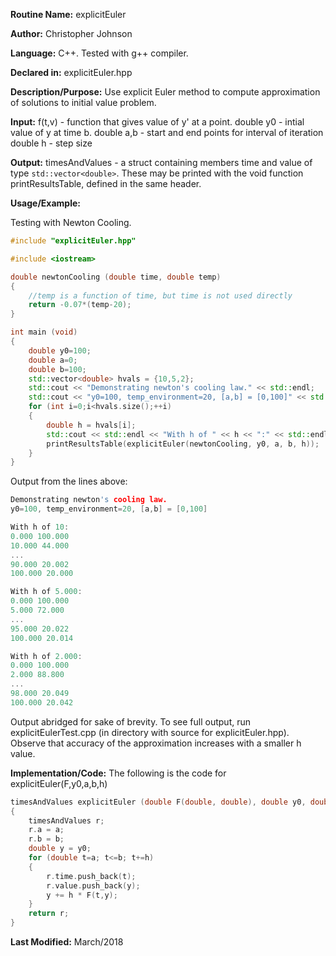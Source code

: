 **Routine Name:** explicitEuler

**Author:** Christopher Johnson

**Language:** C++. Tested with g++ compiler.

**Declared in:** explicitEuler.hpp

**Description/Purpose:** Use explicit Euler method to compute approximation of solutions to initial value problem.

**Input:**
f(t,v) - function that gives value of y' at a point.
double y0 - intial value of y at time b.
double a,b - start and end points for interval of iteration
double h - step size

**Output:**
timesAndValues - a struct containing members time and value of type `std::vector<double>`. These may be printed with the void function printResultsTable, defined in the same header.

**Usage/Example:**

Testing with Newton Cooling.
```C++
#include "explicitEuler.hpp"

#include <iostream>

double newtonCooling (double time, double temp)
{
	//temp is a function of time, but time is not used directly
	return -0.07*(temp-20);
}

int main (void)
{
	double y0=100;
	double a=0;
	double b=100;
	std::vector<double> hvals = {10,5,2};
	std::cout << "Demonstrating newton's cooling law." << std::endl;
	std::cout << "y0=100, temp_environment=20, [a,b] = [0,100]" << std::endl;
	for (int i=0;i<hvals.size();++i)
	{
		double h = hvals[i];
		std::cout << std::endl << "With h of " << h << ":" << std::endl;
		printResultsTable(explicitEuler(newtonCooling, y0, a, b, h));
	}
}
```
Output from the lines above:
```c++
Demonstrating newton's cooling law.
y0=100, temp_environment=20, [a,b] = [0,100]

With h of 10:
0.000 100.000
10.000 44.000
...
90.000 20.002
100.000 20.000

With h of 5.000:
0.000 100.000
5.000 72.000
...
95.000 20.022
100.000 20.014

With h of 2.000:
0.000 100.000
2.000 88.800
...
98.000 20.049
100.000 20.042
```
Output abridged for sake of brevity. To see full output, run explicitEulerTest.cpp (in directory with source for explicitEuler.hpp). Observe that accuracy of the approximation increases with a smaller h value.


**Implementation/Code:** The following is the code for explicitEuler(F,y0,a,b,h)
```c++
timesAndValues explicitEuler (double F(double, double), double y0, double a, double b, double h)
{
	timesAndValues r;
	r.a = a;
	r.b = b;
	double y = y0;
	for (double t=a; t<=b; t+=h)
	{
		r.time.push_back(t);
		r.value.push_back(y);
		y += h * F(t,y);
	}
	return r;
}
```
**Last Modified:** March/2018
